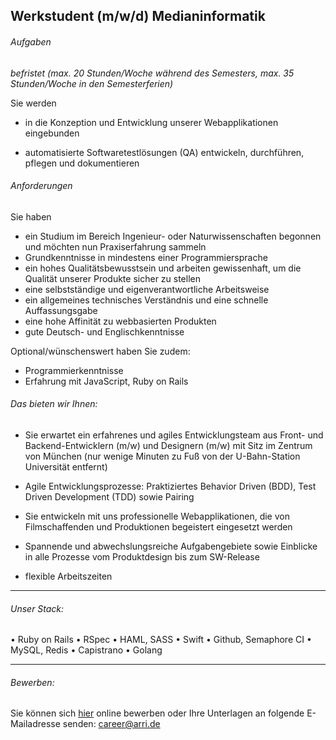 ## Werkstudent (m/w/d) Medianinformatik

###### Aufgaben
 *befristet (max. 20 Stunden/Woche während des Semesters, max. 35 Stunden/Woche in den Semesterferien)*

 Sie werden
- in die Konzeption und Entwicklung unserer Webapplikationen eingebunden

- automatisierte Softwaretestlösungen (QA) entwickeln, durchführen, pflegen und dokumentieren


###### Anforderungen
Sie haben
- ein Studium im Bereich Ingenieur- oder Naturwissenschaften begonnen und möchten nun Praxiserfahrung sammeln
- Grundkenntnisse in mindestens einer Programmiersprache
- ein hohes Qualitätsbewusstsein und arbeiten gewissenhaft, um die Qualität unserer Produkte sicher zu stellen
- eine selbstständige und eigenverantwortliche Arbeitsweise
- ein allgemeines technisches Verständnis und eine schnelle Auffassungsgabe
- eine hohe Affinität zu webbasierten Produkten
- gute Deutsch- und Englischkenntnisse


Optional/wünschenswert haben Sie zudem:
- Programmierkenntnisse
- Erfahrung mit JavaScript, Ruby on Rails


###### Das bieten wir Ihnen:
- Sie erwartet ein erfahrenes und agiles Entwicklungsteam aus Front- und Backend-Entwicklern (m/w) und Designern (m/w) mit Sitz im Zentrum von München  (nur wenige Minuten zu Fuß von der U-Bahn-Station Universität entfernt)

- Agile Entwicklungsprozesse: Praktiziertes Behavior Driven (BDD), Test Driven Development (TDD) sowie Pairing

- Sie entwickeln mit uns professionelle Webapplikationen, die von Filmschaffenden und Produktionen begeistert eingesetzt werden

- Spannende und abwechslungsreiche Aufgabengebiete sowie Einblicke in alle Prozesse vom Produktdesign bis zum SW-Release

- flexible Arbeitszeiten



---
###### Unser Stack:
•	Ruby on Rails
•	RSpec
•	HAML, SASS
•	Swift
•	Github, Semaphore CI
•	MySQL, Redis
•	Capistrano
•	Golang


---

###### Bewerben:

Sie können sich [hier](https://arri-career.dvinci.de/de/jobs/197/apply?_ga=2.151254140.491354477.1543480671-1360277794.1543480671)  online bewerben oder  Ihre Unterlagen an folgende E-Mailadresse senden: career@arri.de
